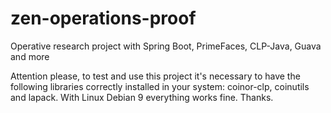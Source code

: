 # zen-operations-proof
Operative research project with Spring Boot, PrimeFaces, CLP-Java, Guava and more

Attention please, to test and use this project it's necessary to have the following libraries correctly installed in your system: coinor-clp, coinutils and lapack.
With Linux Debian 9 everything works fine.
Thanks.
